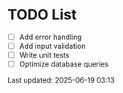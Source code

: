 # TODO List

- [ ] Add error handling
- [ ] Add input validation
- [ ] Write unit tests
- [ ] Optimize database queries

Last updated: 2025-06-19 03:13

